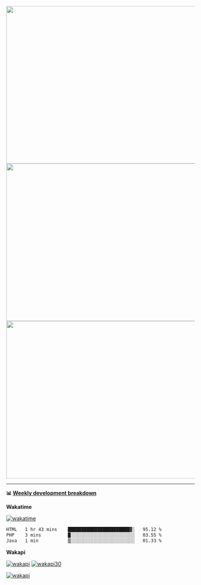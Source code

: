 <p float="left" align="middle"><img src="https://user-images.githubusercontent.com/56089155/195064669-12bd89bb-53c9-44b1-9fd8-993f93f585e1.png" width="600px" height="420px">
<img src="https://user-images.githubusercontent.com/56089155/195064706-c37aa3c8-f669-46c9-abba-1eadcbb910c5.png" width="600px" height="420px">
<img src="https://user-images.githubusercontent.com/56089155/195064753-0de674c7-4fc7-4831-a8a5-402e19cc77be.png" width="600px" height="420px"></p>

<hr />

**📊 [Weekly development breakdown](https://wakatime.com/@Ari24)**

**Wakatime**

[![wakatime](https://wakatime.com/badge/user/ca34c016-707f-4382-84cf-1823913a1423.svg)](https://wakatime.com/@ca34c016-707f-4382-84cf-1823913a1423)

<!--START_SECTION:waka-->

```txt
HTML   1 hr 43 mins    ███████████████████████▓░   95.12 %
PHP    3 mins          █░░░░░░░░░░░░░░░░░░░░░░░░   03.55 %
Java   1 min           ▒░░░░░░░░░░░░░░░░░░░░░░░░   01.33 %
```

<!--END_SECTION:waka-->

**Wakapi**

[![wakapi](https://stats.aridevelopment.de/api/badge/Ari/interval:today?label=today)](https://wakatime.com/@ca34c016-707f-4382-84cf-1823913a1423)
[![wakapi30](https://stats.aridevelopment.de/api/badge/Ari/Ari/interval:30_days?label=last+30d)](https://wakatime.com/@ca34c016-707f-4382-84cf-1823913a1423)

[![wakapi](https://github-readme-stats.vercel.app/api/wakatime?username=Ari&api_domain=stats.aridevelopment.de&bg_color=1A202C&title_color=2F855A&icon_color=2F855A&text_color=ffffff&custom_title=Wakapi%20Week%20Stats&layout=compact)](https://github-readme-stats.vercel.app/api/wakatime?username=Ari&api_domain=stats.aridevelopment.de&bg_color=1A202C&title_color=2F855A&icon_color=2F855A&text_color=ffffff&custom_title=Wakapi%20Week%20Stats&layout=compact)
